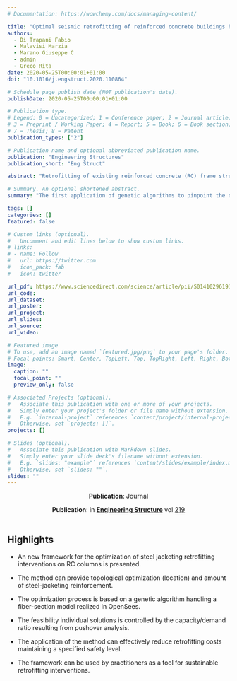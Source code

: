 ```yaml
---
# Documentation: https://wowchemy.com/docs/managing-content/

title: "Optimal seismic retrofitting of reinforced concrete buildings by steel-jacketing using a genetic algorithm-based framework"
authors:
  - Di Trapani Fabio
  - Malavisi Marzia
  - Marano Giuseppe C
  - admin
  - Greco Rita
date: 2020-05-25T00:00:01+01:00
doi: "10.1016/j.engstruct.2020.110864"

# Schedule page publish date (NOT publication's date).
publishDate: 2020-05-25T00:00:01+01:00

# Publication type.
# Legend: 0 = Uncategorized; 1 = Conference paper; 2 = Journal article;
# 3 = Preprint / Working Paper; 4 = Report; 5 = Book; 6 = Book section;
# 7 = Thesis; 8 = Patent
publication_types: ["2"]

# Publication name and optional abbreviated publication name.
publication: "Engineering Structures"
publication_short: "Eng Struct"

abstract: "Retrofitting of existing reinforced concrete (RC) frame structures by steel angles and battens (steel-jacketing) is a commonly employed technique used to retrofit beams and columns against gravity and seismic loads. Steel-jacketing (SJ) effectively provides additional deformation and strength capacity to RC members but its application is associated with noticeable downtime of the building and non-negligible costs, depending on the amount of structural and non-structural manufacturing and materials. This paper presents an optimization framework aimed at the minimization of seismic retrofitting-related costs by an optimal placement (topological optimization) and amount of steel-jacketing reinforcement. In the proposed framework a 3D RC frame fiber-section model implemented in OpenSees is handled by a genetic algorithm routine that iterates reinforcement configurations to match the optimal solution. The feasibility of each solution is controlled by the outcomes of a static pushover analysis in the framework of N2 method. Results will provide optimized location and amount of steel-jacketing reinforcement, showing how effective and sustainable reduction of retrofitting costs is achievable maintaining a specified safety level."

# Summary. An optional shortened abstract.
summary: "The first application of genetic algorithms to pinpoint the optimal arrangement of steel jacketing retrofitting interventions on RC columns"

tags: []
categories: []
featured: false

# Custom links (optional).
#   Uncomment and edit lines below to show custom links.
# links:
# - name: Follow
#   url: https://twitter.com
#   icon_pack: fab
#   icon: twitter

url_pdf: https://www.sciencedirect.com/science/article/pii/S0141029619348746
url_code:
url_dataset:
url_poster:
url_project:
url_slides:
url_source:
url_video:

# Featured image
# To use, add an image named `featured.jpg/png` to your page's folder. 
# Focal points: Smart, Center, TopLeft, Top, TopRight, Left, Right, BottomLeft, Bottom, BottomRight.
image:
  caption: ""
  focal_point: ""
  preview_only: false

# Associated Projects (optional).
#   Associate this publication with one or more of your projects.
#   Simply enter your project's folder or file name without extension.
#   E.g. `internal-project` references `content/project/internal-project/index.md`.
#   Otherwise, set `projects: []`.
projects: []

# Slides (optional).
#   Associate this publication with Markdown slides.
#   Simply enter your slide deck's filename without extension.
#   E.g. `slides: "example"` references `content/slides/example/index.md`.
#   Otherwise, set `slides: ""`.
slides: ""
---
```


<p align=center> <strong>Publication</strong>: Journal </p>
<p align=center> <strong>Publication</strong>: in 
<a href="https://www.sciencedirect.com/journal/engineering-structures"><strong>Engineering Structure</strong></a> vol <a href="https://www.sciencedirect.com/journal/engineering-structures/vol/219/suppl/C">219</a></br></br></p>






## **Highlights**

* An new framework for the optimization of steel jacketing retrofitting interventions on RC columns is presented.

* The method can provide topological optimization (location) and amount of steel-jacketing reinforcement.

* The optimization process is based on a genetic algorithm handling a fiber-section model realized in OpenSees.

* The feasibility individual solutions is controlled by the capacity/demand ratio resulting from pushover analysis.

* The application of the method can effectively reduce retrofitting costs maintaining a specified safety level.

* The framework can be used by practitioners as a tool for sustainable retrofitting interventions.


